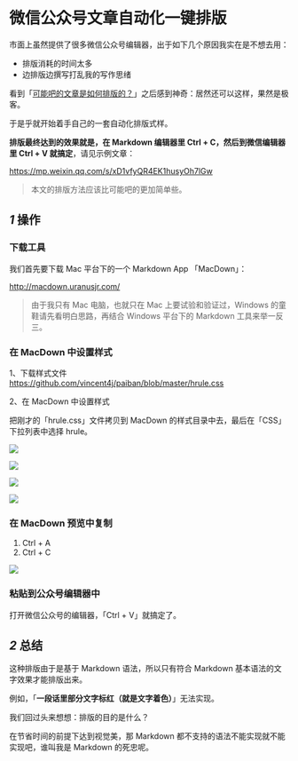 # 微信公众号文章自动化一键排版

市面上虽然提供了很多微信公众号编辑器，出于如下几个原因我实在是不想去用：

- 排版消耗的时间太多
- 边排版边撰写打乱我的写作思绪

看到「[可能吧的文章是如何排版的？](http://mp.weixin.qq.com/s/O_f0Mg8Js3UWYPPI0DsvyQ)」之后感到神奇：居然还可以这样，果然是极客。   

于是乎就开始着手自己的一套自动化排版式样。   

**排版最终达到的效果就是，在 Markdown 编辑器里 Ctrl + C，然后到微信编辑器里 Ctrl + V 就搞定**，请见示例文章：    

<https://mp.weixin.qq.com/s/xD1vfyQR4EK1husyOh7lGw>

>
> 本文的排版方法应该比可能吧的更加简单些。

## *1* 操作

### 下载工具

我们首先要下载 Mac 平台下的一个 Markdown App 「MacDown」：   

<http://macdown.uranusjr.com/>

> 
> 由于我只有 Mac 电脑，也就只在 Mac 上要试验和验证过，Windows 的童鞋请先看明白思路，再结合 Windows 平台下的 Markdown 工具来举一反三。   

### 在 MacDown 中设置样式

1、下载样式文件   
<https://github.com/vincent4j/paiban/blob/master/hrule.css>

2、在 MacDown 中设置样式

把刚才的「hrule.css」文件拷贝到 MacDown 的样式目录中去，最后在「CSS」下拉列表中选择 hrule。

![](http://7xl53s.com1.z0.glb.clouddn.com/image/2017/07/macdown-setting.png)

![](http://7xl53s.com1.z0.glb.clouddn.com/image/2017/07/macdown-css.png)

![](http://7xl53s.com1.z0.glb.clouddn.com/image/2017/07/macdown-file.png)

![](http://7xl53s.com1.z0.glb.clouddn.com/image/2017/07/macdown-hrule.png)

### 在 MacDown 预览中复制

1. Ctrl + A
2. Ctrl + C

![](http://7xl53s.com1.z0.glb.clouddn.com/image/2017/07/macdown-copy.png)

### 粘贴到公众号编辑器中

打开微信公众号的编辑器，「Ctrl + V」就搞定了。

## *2* 总结

这种排版由于是基于 Markdown 语法，所以只有符合 Markdown 基本语法的文字效果才能排版出来。   

例如，「**一段话里部分文字标红（就是文字着色）**」无法实现。

我们回过头来想想：排版的目的是什么？   

在节省时间的前提下达到视觉美，那 Markdown 都不支持的语法不能实现就不能实现吧，谁叫我是 Markdown 的死忠呢。







